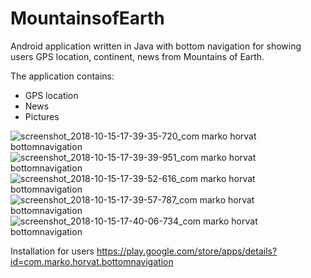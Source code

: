 # MountainsofEarth


Android application written in Java with bottom navigation  for showing users GPS location, continent, news from Mountains of Earth.

The application contains:
-	GPS location
-	News
- Pictures


![screenshot_2018-10-15-17-39-35-720_com marko horvat bottomnavigation](https://user-images.githubusercontent.com/43570635/47723601-1bb55680-dc55-11e8-8de3-c492d3663bf1.jpg)
![screenshot_2018-10-15-17-39-39-951_com marko horvat bottomnavigation](https://user-images.githubusercontent.com/43570635/47723602-1bb55680-dc55-11e8-999d-6f7c305c9ccc.png)
![screenshot_2018-10-15-17-39-52-616_com marko horvat bottomnavigation](https://user-images.githubusercontent.com/43570635/47723603-1c4ded00-dc55-11e8-96e9-cf8ce5a921bc.jpg)
![screenshot_2018-10-15-17-39-57-787_com marko horvat bottomnavigation](https://user-images.githubusercontent.com/43570635/47723604-1c4ded00-dc55-11e8-9683-e2f0037135ca.jpg)
![screenshot_2018-10-15-17-40-06-734_com marko horvat bottomnavigation](https://user-images.githubusercontent.com/43570635/47723605-1ce68380-dc55-11e8-8376-d2c4a4f1a846.jpg)








Installation for users
https://play.google.com/store/apps/details?id=com.marko.horvat.bottomnavigation
